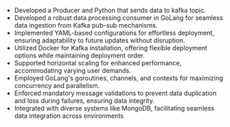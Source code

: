 - Developed a Producer and Python that sends data to kafka topic.
- Developed a robust data processing consumer in GoLang for seamless data ingestion from Kafka pub-sub mechanisms.
- Implemented YAML-based configurations for effortless deployment, ensuring adaptability to future updates without disruption.
- Utilized Docker for Kafka installation, offering flexible deployment options while maintaining deployment order.
- Supported horizontal scaling for enhanced performance, accommodating varying user demands.
- Employed GoLang's goroutines, channels, and contexts for maximizing concurrency and parallelism.
- Enforced mandatory message validations to prevent data duplication and loss during failures, ensuring data integrity.
- Integrated with diverse systems like MongoDB, facilitating seamless data integration across environments
